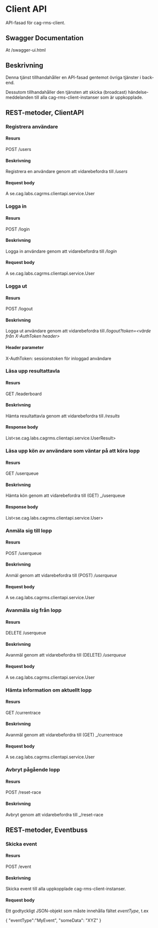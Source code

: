 Client API
==========
API-fasad för cag-rms-client.

Swagger Documentation
---------------------
At <host>/swagger-ui.html

Beskrivning
-------------
Denna tjänst tillhandahåller en API-fasad gentemot övriga tjänster i back-end.

Dessutom tillhandahåller den tjänsten att skicka (broadcast) händelse-meddelanden
till alla cag-rms-client-instanser som är uppkopplade.

REST-metoder, ClientAPI
-----------------------

### Registrera användare
#### Resurs
POST /users

#### Beskrivning
Registrera en användare genom att vidarebefordra till _<user-manager>/users_

#### Request body
A se.cag.labs.cagrms.clientapi.service.User

### Logga in
#### Resurs
POST /login

#### Beskrivning
Logga in användare genom att vidarebefordra till _<user-manager>/login_

#### Request body
A se.cag.labs.cagrms.clientapi.service.User

### Logga ut
#### Resurs
POST /logout

#### Beskrivning
Logga ut användare genom att vidarebefordra till _<user-manager>/logout?token=<värde från X-AuthToken header>_

#### Header parameter
X-AuthToken: sessionstoken för inloggad användare

### Läsa upp resultattavla
#### Resurs
GET /leaderboard

#### Beskrivning
Hämta resultattavla genom att vidarebefordra till _<leaderboard>/results_

#### Response body
List<se.cag.labs.cagrms.clientapi.service.UserResult>

### Läsa upp kön av användare som väntar på att köra lopp
#### Resurs
GET /userqueue

#### Beskrivning
Hämta kön genom att vidarebefordra till (GET) _<race-administrator>/userqueue

#### Response body
List<se.cag.labs.cagrms.clientapi.service.User>

### Anmäla sig till lopp
#### Resurs
POST /userqueue

#### Beskrivning
Anmäl genom att vidarebefordra till (POST) _<race-administrator>/userqueue_

#### Request body
A se.cag.labs.cagrms.clientapi.service.User

### Avanmäla sig från lopp
#### Resurs
DELETE /userqueue

#### Beskrivning
Avanmäl genom att vidarebefordra till (DELETE) _<race-administrator>/userqueue_

#### Request body
A se.cag.labs.cagrms.clientapi.service.User

### Hämta information om aktuellt lopp
#### Resurs
GET /currentrace

#### Beskrivning
Avanmäl genom att vidarebefordra till (GET) _<race-administrator>/currentrace

#### Request body
A se.cag.labs.cagrms.clientapi.service.User

### Avbryt pågående lopp
#### Resurs
POST /reset-race

#### Beskrivning
Avbryt genom att vidarebefordra till _<race-administrator>/reset-race

REST-metoder, Eventbuss
-----------------------

### Skicka event
#### Resurs
POST /event

#### Beskrivning
Skicka event till alla uppkopplade cag-rms-client-instanser.

#### Request body
Ett godtyckligt JSON-objekt som måste innehålla fältet _eventType_, t.ex

  {
    "eventType":"MyEvent",
    "someData": "XYZ"
  }
